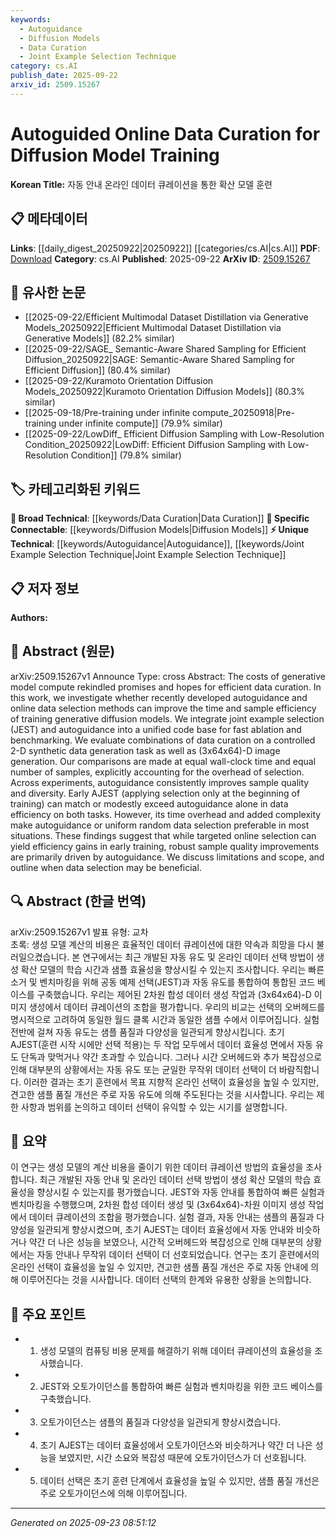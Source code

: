 ```yaml
---
keywords:
  - Autoguidance
  - Diffusion Models
  - Data Curation
  - Joint Example Selection Technique
category: cs.AI
publish_date: 2025-09-22
arxiv_id: 2509.15267
---
```


<!-- KEYWORD_LINKING_METADATA:
{
  "processed_timestamp": "2025-09-23T08:51:12.658061",
  "vocabulary_version": "1.0",
  "selected_keywords": [
    "Autoguidance",
    "Diffusion Models",
    "Data Curation",
    "Joint Example Selection Technique"
  ],
  "rejected_keywords": [],
  "similarity_scores": {
    "Autoguidance": 0.78,
    "Diffusion Models": 0.82,
    "Data Curation": 0.75,
    "Joint Example Selection Technique": 0.72
  },
  "extraction_method": "AI_prompt_based",
  "budget_applied": true,
  "candidates_json": {
    "candidates": [
      {
        "surface": "autoguidance",
        "canonical": "Autoguidance",
        "aliases": [],
        "category": "unique_technical",
        "rationale": "Autoguidance is a novel method highlighted for improving sample quality and diversity in diffusion model training.",
        "novelty_score": 0.75,
        "connectivity_score": 0.65,
        "specificity_score": 0.85,
        "link_intent_score": 0.78
      },
      {
        "surface": "diffusion models",
        "canonical": "Diffusion Models",
        "aliases": [
          "generative diffusion models"
        ],
        "category": "specific_connectable",
        "rationale": "Diffusion models are a specific type of generative model, relevant to discussions on generative AI and model efficiency.",
        "novelty_score": 0.55,
        "connectivity_score": 0.88,
        "specificity_score": 0.8,
        "link_intent_score": 0.82
      },
      {
        "surface": "data curation",
        "canonical": "Data Curation",
        "aliases": [
          "online data selection"
        ],
        "category": "broad_technical",
        "rationale": "Data curation is a critical process in optimizing model training efficiency, linking to broader discussions on data management.",
        "novelty_score": 0.45,
        "connectivity_score": 0.79,
        "specificity_score": 0.7,
        "link_intent_score": 0.75
      },
      {
        "surface": "JEST",
        "canonical": "Joint Example Selection Technique",
        "aliases": [
          "JEST"
        ],
        "category": "unique_technical",
        "rationale": "JEST is a specific technique integrated into the study's framework, relevant for discussions on data selection methods.",
        "novelty_score": 0.7,
        "connectivity_score": 0.6,
        "specificity_score": 0.78,
        "link_intent_score": 0.72
      }
    ],
    "ban_list_suggestions": [
      "method",
      "experiment",
      "performance",
      "task"
    ]
  },
  "decisions": [
    {
      "candidate_surface": "autoguidance",
      "resolved_canonical": "Autoguidance",
      "decision": "linked",
      "scores": {
        "novelty": 0.75,
        "connectivity": 0.65,
        "specificity": 0.85,
        "link_intent": 0.78
      }
    },
    {
      "candidate_surface": "diffusion models",
      "resolved_canonical": "Diffusion Models",
      "decision": "linked",
      "scores": {
        "novelty": 0.55,
        "connectivity": 0.88,
        "specificity": 0.8,
        "link_intent": 0.82
      }
    },
    {
      "candidate_surface": "data curation",
      "resolved_canonical": "Data Curation",
      "decision": "linked",
      "scores": {
        "novelty": 0.45,
        "connectivity": 0.79,
        "specificity": 0.7,
        "link_intent": 0.75
      }
    },
    {
      "candidate_surface": "JEST",
      "resolved_canonical": "Joint Example Selection Technique",
      "decision": "linked",
      "scores": {
        "novelty": 0.7,
        "connectivity": 0.6,
        "specificity": 0.78,
        "link_intent": 0.72
      }
    }
  ]
}
-->

# Autoguided Online Data Curation for Diffusion Model Training

**Korean Title:** 자동 안내 온라인 데이터 큐레이션을 통한 확산 모델 훈련

## 📋 메타데이터

**Links**: [[daily_digest_20250922|20250922]] [[categories/cs.AI|cs.AI]]
**PDF**: [Download](https://arxiv.org/pdf/2509.15267.pdf)
**Category**: cs.AI
**Published**: 2025-09-22
**ArXiv ID**: [2509.15267](https://arxiv.org/abs/2509.15267)

## 🔗 유사한 논문
- [[2025-09-22/Efficient Multimodal Dataset Distillation via Generative Models_20250922|Efficient Multimodal Dataset Distillation via Generative Models]] (82.2% similar)
- [[2025-09-22/SAGE_ Semantic-Aware Shared Sampling for Efficient Diffusion_20250922|SAGE: Semantic-Aware Shared Sampling for Efficient Diffusion]] (80.4% similar)
- [[2025-09-22/Kuramoto Orientation Diffusion Models_20250922|Kuramoto Orientation Diffusion Models]] (80.3% similar)
- [[2025-09-18/Pre-training under infinite compute_20250918|Pre-training under infinite compute]] (79.9% similar)
- [[2025-09-22/LowDiff_ Efficient Diffusion Sampling with Low-Resolution Condition_20250922|LowDiff: Efficient Diffusion Sampling with Low-Resolution Condition]] (79.8% similar)

## 🏷️ 카테고리화된 키워드
**🧠 Broad Technical**: [[keywords/Data Curation|Data Curation]]
**🔗 Specific Connectable**: [[keywords/Diffusion Models|Diffusion Models]]
**⚡ Unique Technical**: [[keywords/Autoguidance|Autoguidance]], [[keywords/Joint Example Selection Technique|Joint Example Selection Technique]]

## 📋 저자 정보

**Authors:** 

## 📄 Abstract (원문)

arXiv:2509.15267v1 Announce Type: cross 
Abstract: The costs of generative model compute rekindled promises and hopes for efficient data curation. In this work, we investigate whether recently developed autoguidance and online data selection methods can improve the time and sample efficiency of training generative diffusion models. We integrate joint example selection (JEST) and autoguidance into a unified code base for fast ablation and benchmarking. We evaluate combinations of data curation on a controlled 2-D synthetic data generation task as well as (3x64x64)-D image generation. Our comparisons are made at equal wall-clock time and equal number of samples, explicitly accounting for the overhead of selection. Across experiments, autoguidance consistently improves sample quality and diversity. Early AJEST (applying selection only at the beginning of training) can match or modestly exceed autoguidance alone in data efficiency on both tasks. However, its time overhead and added complexity make autoguidance or uniform random data selection preferable in most situations. These findings suggest that while targeted online selection can yield efficiency gains in early training, robust sample quality improvements are primarily driven by autoguidance. We discuss limitations and scope, and outline when data selection may be beneficial.

## 🔍 Abstract (한글 번역)

arXiv:2509.15267v1 발표 유형: 교차  
초록: 생성 모델 계산의 비용은 효율적인 데이터 큐레이션에 대한 약속과 희망을 다시 불러일으켰습니다. 본 연구에서는 최근 개발된 자동 유도 및 온라인 데이터 선택 방법이 생성 확산 모델의 학습 시간과 샘플 효율성을 향상시킬 수 있는지 조사합니다. 우리는 빠른 소거 및 벤치마킹을 위해 공동 예제 선택(JEST)과 자동 유도를 통합하여 통합된 코드 베이스를 구축했습니다. 우리는 제어된 2차원 합성 데이터 생성 작업과 (3x64x64)-D 이미지 생성에서 데이터 큐레이션의 조합을 평가합니다. 우리의 비교는 선택의 오버헤드를 명시적으로 고려하여 동일한 월드 클록 시간과 동일한 샘플 수에서 이루어집니다. 실험 전반에 걸쳐 자동 유도는 샘플 품질과 다양성을 일관되게 향상시킵니다. 초기 AJEST(훈련 시작 시에만 선택 적용)는 두 작업 모두에서 데이터 효율성 면에서 자동 유도 단독과 맞먹거나 약간 초과할 수 있습니다. 그러나 시간 오버헤드와 추가 복잡성으로 인해 대부분의 상황에서는 자동 유도 또는 균일한 무작위 데이터 선택이 더 바람직합니다. 이러한 결과는 초기 훈련에서 목표 지향적 온라인 선택이 효율성을 높일 수 있지만, 견고한 샘플 품질 개선은 주로 자동 유도에 의해 주도된다는 것을 시사합니다. 우리는 제한 사항과 범위를 논의하고 데이터 선택이 유익할 수 있는 시기를 설명합니다.

## 📝 요약

이 연구는 생성 모델의 계산 비용을 줄이기 위한 데이터 큐레이션 방법의 효율성을 조사합니다. 최근 개발된 자동 안내 및 온라인 데이터 선택 방법이 생성 확산 모델의 학습 효율성을 향상시킬 수 있는지를 평가했습니다. JEST와 자동 안내를 통합하여 빠른 실험과 벤치마킹을 수행했으며, 2차원 합성 데이터 생성 및 (3x64x64)-차원 이미지 생성 작업에서 데이터 큐레이션의 조합을 평가했습니다. 실험 결과, 자동 안내는 샘플의 품질과 다양성을 일관되게 향상시켰으며, 초기 AJEST는 데이터 효율성에서 자동 안내와 비슷하거나 약간 더 나은 성능을 보였으나, 시간적 오버헤드와 복잡성으로 인해 대부분의 상황에서는 자동 안내나 무작위 데이터 선택이 더 선호되었습니다. 연구는 초기 훈련에서의 온라인 선택이 효율성을 높일 수 있지만, 견고한 샘플 품질 개선은 주로 자동 안내에 의해 이루어진다는 것을 시사합니다. 데이터 선택의 한계와 유용한 상황을 논의합니다.

## 🎯 주요 포인트

- 1. 생성 모델의 컴퓨팅 비용 문제를 해결하기 위해 데이터 큐레이션의 효율성을 조사했습니다.
- 2. JEST와 오토가이던스를 통합하여 빠른 실험과 벤치마킹을 위한 코드 베이스를 구축했습니다.
- 3. 오토가이던스는 샘플의 품질과 다양성을 일관되게 향상시켰습니다.
- 4. 초기 AJEST는 데이터 효율성에서 오토가이던스와 비슷하거나 약간 더 나은 성능을 보였지만, 시간 소요와 복잡성 때문에 오토가이던스가 더 선호됩니다.
- 5. 데이터 선택은 초기 훈련 단계에서 효율성을 높일 수 있지만, 샘플 품질 개선은 주로 오토가이던스에 의해 이루어집니다.


---

*Generated on 2025-09-23 08:51:12*